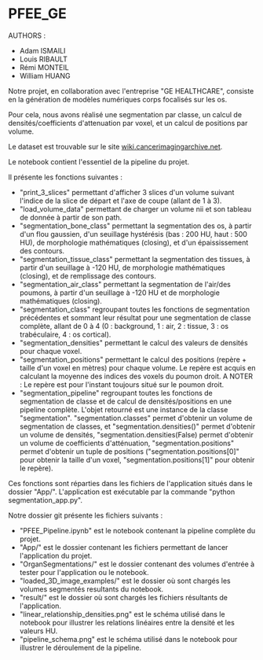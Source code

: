 # PFEE_GE

AUTHORS : 
- Adam ISMAILI
- Louis RIBAULT
- Rémi MONTEIL
- William HUANG

Notre projet, en collaboration avec l'entreprise "GE HEALTHCARE", consiste en la génération de modèles numériques corps focalisés sur les os.

Pour cela, nous avons réalisé une segmentation par classe, un calcul de densités/coefficients d'attenuation par voxel, et un calcul de positions par volume.

Le dataset est trouvable sur le site [wiki.cancerimagingarchive.net](https://wiki.cancerimagingarchive.net/pages/viewpage.action?pageId=61080890).

Le notebook contient l'essentiel de la pipeline du projet.

Il présente les fonctions suivantes : 
- "print_3_slices" permettant d'afficher 3 slices d'un volume suivant l'indice de la slice de départ et l'axe de coupe (allant de 1 à 3).
- "load_volume_data" permettant de charger un volume nii et son tableau de donnée à partir de son path.
- "segmentation_bone_class" permettant la segmentation des os, à partir d'un flou gaussien, d'un seuillage hystérésis (bas : 200 HU, haut : 500 HU), de morphologie mathématiques (closing), et d'un épaississement des contours.
- "segmentation_tissue_class" permettant la segmentation des tissues, à partir d'un seuillage à -120 HU, de morphologie mathématiques (closing), et de remplissage des contours.
- "segmentation_air_class" permettant la segmentation de l'air/des poumons, à partir d'un seuillage à -120 HU et de morphologie mathématiques (closing).
- "segmentation_class" regroupant toutes les fonctions de segmentation précédentes et sommant leur résultat pour une segmentation de classe complète, allant de 0 à 4 (0 : background, 1 : air, 2 : tissue, 3 : os trabéculaire, 4 : os cortical).
- "segmentation_densities" permettant le calcul des valeurs de densités pour chaque voxel.
- "segmentation_positions" permettant le calcul des positions (repère + taille d'un voxel en mètres) pour chaque volume. Le repère est acquis en calculant la moyenne des indices des voxels du poumon droit. A NOTER : Le repère est pour l'instant toujours situé sur le poumon droit.
- "segmentation_pipeline" regroupant toutes les fonctions de segmentation de classe et de calcul de densités/positions en une pipeline complète. L'objet retourné est une instance de la classe "segmentation". "segmentation.classes" permet d'obtenir un volume de segmentation de classes, et "segmentation.densities()" permet d'obtenir un volume de densités, "segmentation.densities(False) permet d'obtenir un volume de coefficients d'atténuation, "segmentation.positions" permet d'obtenir un tuple de positions ("segmentation.positions[0]" pour obtenir la taille d'un voxel, "segmentation.positions[1]" pour obtenir le repère).

Ces fonctions sont réparties dans les fichiers de l'application situés dans le dossier "App/". L'application est exécutable par la commande "python segmentation_app.py".

Notre dossier git présente les fichiers suivants :
- "PFEE_Pipeline.ipynb" est le notebook contenant la pipeline complète du projet.
- "App/" est le dossier contenant les fichiers permettant de lancer l'application du projet.
- "OrganSegmentations/" est le dossier contenant des volumes d'entrée à tester pour l'application ou le notebook.
- "loaded_3D_image_examples/" est le dossier où sont chargés les volumes segmentés resultants du notebook.
- "result/" est le dossier où sont chargés les fichiers résultants de l'application.
- "linear_relationship_densities.png" est le schéma utilisé dans le notebook pour illustrer les relations linéaires entre la densité et les valeurs HU.
- "pipeline_schema.png" est le schéma utilisé dans le notebook pour illustrer le déroulement de la pipeline.
